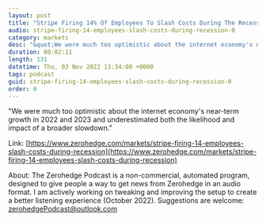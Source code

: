 ```yaml
---
layout: post
title: "Stripe Firing 14% Of Employees To Slash Costs During The Recession"
audio: stripe-firing-14-employees-slash-costs-during-recession-0
category: markets
desc: "&quot;We were much too optimistic about the internet economy's near-term growth in 2022 and 2023 and underestimated both the likelihood and impact of a broader slowdown.&quot;"
duration: 00:02:11
length: 131
datetime: Thu, 03 Nov 2022 13:34:00 +0000
tags: podcast
guid: stripe-firing-14-employees-slash-costs-during-recession-0
order: 0
---
```

&quot;We were much too optimistic about the internet economy's near-term growth in 2022 and 2023 and underestimated both the likelihood and impact of a broader slowdown.&quot;

Link: [https://www.zerohedge.com/markets/stripe-firing-14-employees-slash-costs-during-recession](https://www.zerohedge.com/markets/stripe-firing-14-employees-slash-costs-during-recession)

About: The Zerohedge Podcast is a non-commercial, automated program, designed to give people a way to get news from Zerohedge in an audio format.  I am actively working on tweaking and improving the setup to create a better listening experience (October 2022).  Suggestions are welcome: [zerohedgePodcast@outlook.com](mailto:zerohedgePodcast@outlook.com)